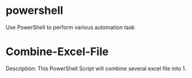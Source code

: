# powershell
Use PowerShell to perform various automation task

# Combine-Excel-File
Description: This PowerShell Script will combine several excel file into 1. 

